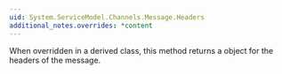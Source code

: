 ```yaml
---
uid: System.ServiceModel.Channels.Message.Headers
additional_notes.overrides: *content
---
```


<p>When overridden in a derived class, this method returns a <xref href="System.ServiceModel.Channels.MessageHeaders"></xref> object for the headers of the message.</p>


